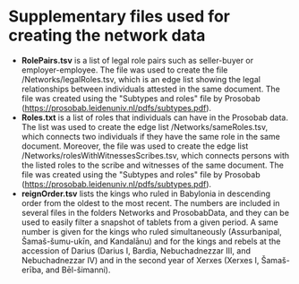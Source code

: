 # Supplementary files used for creating the network data

- **RolePairs.tsv** is a list of legal role pairs such as seller-buyer or employer-employee. The file was used to create the file /Networks/legalRoles.tsv, which is an edge list showing the legal relationships between individuals attested in the same document. The file was created using the "Subtypes and roles" file by Prosobab (https://prosobab.leidenuniv.nl/pdfs/subtypes.pdf).
- **Roles.txt** is a list of roles that individuals can have in the Prosobab data. The list was used to create the edge list /Networks/sameRoles.tsv, which connects two individuals if they have the same role in the same document. Moreover, the file was used to create the edge list /Networks/rolesWithWitnessesScribes.tsv, which connects persons with the listed roles to the scribe and witnesses of the same document. The file was created using the "Subtypes and roles" file by Prosobab (https://prosobab.leidenuniv.nl/pdfs/subtypes.pdf).
- **reignOrder.tsv** lists the kings who ruled in Babylonia in descending order from the oldest to the most recent. The numbers are included in several files in the folders Networks and ProsobabData, and they can be used to easily filter a snapshot of tablets from a given period. A same number is given for the kings who ruled simultaneously (Assurbanipal, Šamaš-šumu-ukīn, and Kandalānu) and for the kings and rebels at the accession of Darius (Darius I, Bardia, Nebuchadnezzar III, and Nebuchadnezzar IV) and in the second year of Xerxes (Xerxes I, Šamaš-erība, and Bēl-šimanni).
